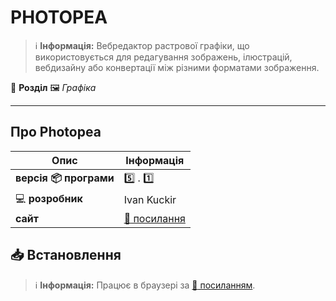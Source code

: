 # PHOTOPEA


> :information_source: **Інформація:** Вебредактор растрової графіки, що використовується для редагування зображень, ілюстрацій, вебдизайну або конвертації між різними форматами зображення.

:open_file_folder: **Розділ** :framed_picture: *Графіка*

---

## Про Photopea

| Опис                          | Інформація |
|-------------------------------| --------------- |
| **версія :package: програми** | :five: . :one: |
| :computer: **розробник**      | Ivan Kuckir |
| **сайт**                      | [:link: посилання](https://www.photopea.com/) |

## :inbox_tray: Встановлення

> :information_source: **Інформація:** Працює в браузері за [:link: посиланням](https://www.photopea.com/).
